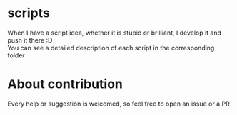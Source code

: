 # scripts
When I have a script idea, whether it is stupid or brilliant, I develop it and push it there :D <br>
You can see a detailed description of each script in the corresponding folder

# About contribution
Every help or suggestion is welcomed, so feel free to open an issue or a PR
